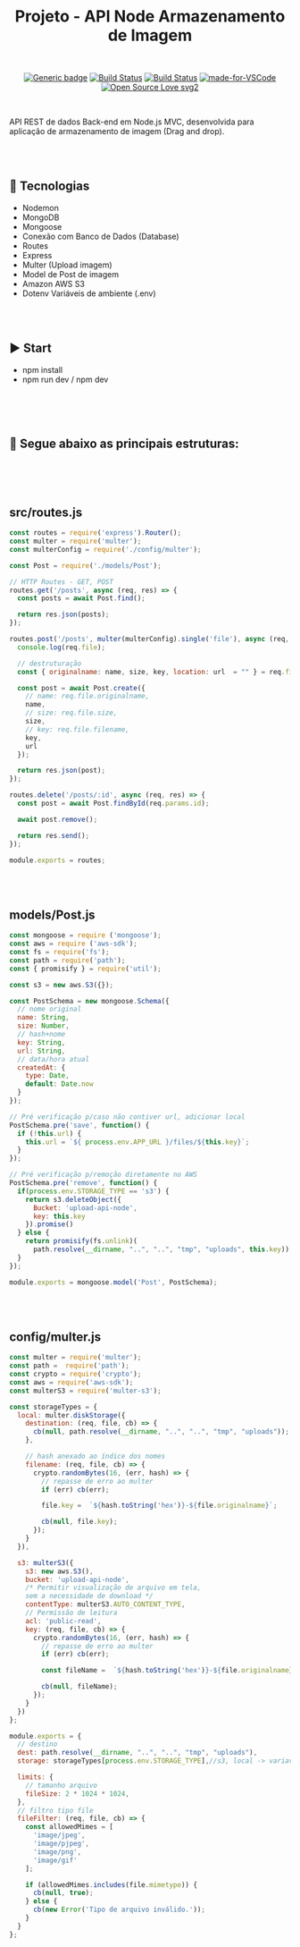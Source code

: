 <div align="center">

# Projeto - API Node Armazenamento de Imagem

</div>

<br>

<div align="center">

[![Generic badge](https://img.shields.io/badge/Made%20by-Renan%20Borba-purple.svg)](https://shields.io/) [![Build Status](https://img.shields.io/github/stars/RenanBorba/drag-n-drop.svg)](https://github.com/RenanBorba/drag-n-drop) [![Build Status](https://img.shields.io/github/forks/RenanBorba/drag-n-drop.svg)](https://github.com/RenanBorba/drag-n-drop) [![made-for-VSCode](https://img.shields.io/badge/Made%20for-VSCode-1f425f.svg)](https://code.visualstudio.com/) [![Open Source Love svg2](https://badges.frapsoft.com/os/v2/open-source.svg?v=103)](https://github.com/ellerbrock/open-source-badges/)

</div>

<br>

API REST de dados Back-end em Node.js MVC, desenvolvida para aplicação de armazenamento de imagem (Drag and drop).

<br><br>

## :rocket: Tecnologias
<ul>
  <li>Nodemon</li>
  <li>MongoDB</li>
  <li>Mongoose</li>
  <li>Conexão com Banco de Dados (Database)</li>
  <li>Routes</li>
  <li>Express</li>
  <li>Multer (Upload imagem)</li>
  <li>Model de Post de imagem</li>
  <li>Amazon AWS S3</li>
  <li>Dotenv Variáveis de ambiente (.env)</li>
</ul>

<br><br>

## :arrow_forward: Start
<ul>
  <li>npm install</li>
  <li>npm run dev / npm dev</li>
</ul>

<br><br><br>

## :mega: Segue abaixo as principais estruturas:

<br><br><br>
 
## src/routes.js
```js
const routes = require('express').Router();
const multer = require('multer');
const multerConfig = require('./config/multer');

const Post = require('./models/Post');

// HTTP Routes - GET, POST
routes.get('/posts', async (req, res) => {
  const posts = await Post.find();

  return res.json(posts);
});

routes.post('/posts', multer(multerConfig).single('file'), async (req, res) => {
  console.log(req.file);

  // destruturação
  const { originalname: name, size, key, location: url  = "" } = req.file;

  const post = await Post.create({
    // name: req.file.originalname,
    name,
    // size: req.file.size,
    size,
    // key: req.file.filename,
    key,
    url
  });

  return res.json(post);
});

routes.delete('/posts/:id', async (req, res) => {
  const post = await Post.findById(req.params.id);

  await post.remove();

  return res.send();
});

module.exports = routes;
```

<br><br>

## models/Post.js
```js
const mongoose = require ('mongoose');
const aws = require ('aws-sdk');
const fs = require('fs');
const path = require('path');
const { promisify } = require('util');

const s3 = new aws.S3({});

const PostSchema = new mongoose.Schema({
  // nome original
  name: String,
  size: Number,
  // hash+nome
  key: String,
  url: String,
  // data/hora atual
  createdAt: {
    type: Date,
    default: Date.now
  }
});

// Pré verificação p/caso não contiver url, adicionar local
PostSchema.pre('save', function() {
  if (!this.url) {
    this.url = `${ process.env.APP_URL }/files/${this.key}`;
  }
});

// Pré verificação p/remoção diretamente no AWS
PostSchema.pre('remove', function() {
  if(process.env.STORAGE_TYPE == 's3') {
    return s3.deleteObject({
      Bucket: 'upload-api-node',
      key: this.key
    }).promise()
  } else {
    return promisify(fs.unlink)(
      path.resolve(__dirname, "..", "..", "tmp", "uploads", this.key));
  }
});

module.exports = mongoose.model('Post', PostSchema);
```

<br><br>

## config/multer.js
```js
const multer = require('multer');
const path =  require('path');
const crypto = require('crypto');
const aws = require('aws-sdk');
const multerS3 = require('multer-s3');

const storageTypes = {
  local: multer.diskStorage({
    destination: (req, file, cb) => {
      cb(null, path.resolve(__dirname, "..", "..", "tmp", "uploads"));
    },

    // hash anexado ao índice dos nomes
    filename: (req, file, cb) => {
      crypto.randomBytes(16, (err, hash) => {
        // repasse de erro ao multer
        if (err) cb(err);

        file.key =  `${hash.toString('hex')}-${file.originalname}`;

        cb(null, file.key);
      });
    }
  }),

  s3: multerS3({
    s3: new aws.S3(),
    bucket: 'upload-api-node',
    /* Permitir visualização de arquivo em tela,
    sem a necessidade de download */
    contentType: multerS3.AUTO_CONTENT_TYPE,
    // Permissão de leitura
    acl: 'public-read',
    key: (req, file, cb) => {
      crypto.randomBytes(16, (err, hash) => {
        // repasse de erro ao multer
        if (err) cb(err);

        const fileName =  `${hash.toString('hex')}-${file.originalname}`;

        cb(null, fileName);
      });
    }
  })
};

module.exports = {
  // destino
  dest: path.resolve(__dirname, "..", "..", "tmp", "uploads"),
  storage: storageTypes[process.env.STORAGE_TYPE],//s3, local -> variaveis ambiente

  limits: {
    // tamanho arquivo
    fileSize: 2 * 1024 * 1024,
  },
  // filtro tipo file
  fileFilter: (req, file, cb) => {
    const allowedMimes = [
      'image/jpeg',
      'image/pjpeg',
      'image/png',
      'image/gif'
    ];

    if (allowedMimes.includes(file.mimetype)) {
      cb(null, true);
    } else {
      cb(new Error('Tipo de arquivo inválido.'));
    }
  }
};
```
